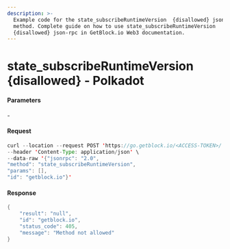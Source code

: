 ```yaml
---
description: >-
  Example code for the state_subscribeRuntimeVersion  {disallowed} json-rpc
  method. Сomplete guide on how to use state_subscribeRuntimeVersion 
  {disallowed} json-rpc in GetBlock.io Web3 documentation.
---
```


# state\_subscribeRuntimeVersion {disallowed} - Polkadot

#### Parameters

\-

#### Request

```java
curl --location --request POST 'https://go.getblock.io/<ACCESS-TOKEN>/' \
--header 'Content-Type: application/json' \
--data-raw '{"jsonrpc": "2.0",
"method": "state_subscribeRuntimeVersion",
"params": [],
"id": "getblock.io"}'
```

#### Response

```java
{
    "result": "null",
    "id": "getblock.io",
    "status_code": 405,
    "message": "Method not allowed"
}
```
